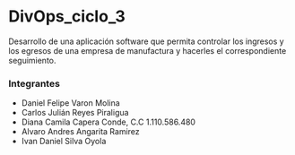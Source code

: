 # DivOps_ciclo_3
Desarrollo de una aplicación software que permita controlar los ingresos y los egresos de una empresa de manufactura y hacerles el correspondiente seguimiento.

### Integrantes
- Daniel Felipe Varon Molina
- Carlos Julián Reyes Piraligua
- Diana Camila Capera Conde, C.C 1.110.586.480
- Alvaro Andres Angarita Ramirez
- Ivan Daniel Silva Oyola
